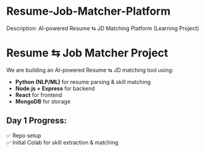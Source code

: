 # Resume-Job-Matcher-Platform
Description: AI-powered Resume ⇆ JD Matching Platform (Learning Project)
# Resume ⇆ Job Matcher Project

We are building an AI-powered Resume ⇆ JD matching tool using:
- **Python (NLP/ML)** for resume parsing & skill matching
- **Node.js + Express** for backend
- **React** for frontend
- **MongoDB** for storage

## Day 1 Progress:
✅ Repo setup  
✅ Initial Colab for skill extraction & matching
